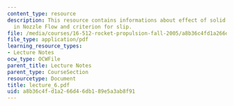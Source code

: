 ```yaml
---
content_type: resource
description: This resource contains informations about effect of solid or liquid particles
  in Nozzle Flow and criterion for slip.
file: /media/courses/16-512-rocket-propulsion-fall-2005/a8b36c4fd1a266d46db189e5a3ab8f91_lecture_6.pdf
file_type: application/pdf
learning_resource_types:
- Lecture Notes
ocw_type: OCWFile
parent_title: Lecture Notes
parent_type: CourseSection
resourcetype: Document
title: lecture_6.pdf
uid: a8b36c4f-d1a2-66d4-6db1-89e5a3ab8f91
---
```

